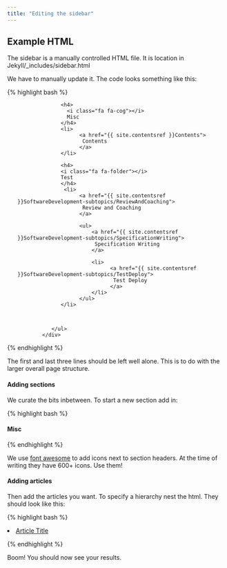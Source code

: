 ```yaml
---
title: "Editing the sidebar"
---
```


## Example HTML

The sidebar is a manually controlled HTML file. It is location in Jekyll/_includes/sidebar.html

We have to manually update it. The code looks something like this:


{% highlight bash %}

<div class="catbloc-collection">
     <div class="catbloc">          
            <ul class="sidebar-post">


                  <h4>
                    <i class="fa fa-cog"></i>
                    Misc
                  </h4>
                  <li>
                        <a href="{{ site.contentsref }}Contents">
                         Contents
                        </a>
                  </li> 

                  <h4>
                  <i class="fa fa-folder"></i>
                  Test
                  </h4>                           
                   <li>
                        <a href="{{ site.contentsref }}SoftwareDevelopment-subtopics/ReviewAndCoaching">
                         Review and Coaching
                        </a>

                        <ul>
                            <a href="{{ site.contentsref }}SoftwareDevelopment-subtopics/SpecificationWriting">
                             Specification Writing
                            </a>

                            <li>
                                  <a href="{{ site.contentsref }}SoftwareDevelopment-subtopics/TestDeploy">
                                   Test Deploy
                                  </a>
                            </li>
                        </ul> 
                  </li>



               </ul>
            </div>
</div>

{% endhighlight %}


The first and last three lines should be left well alone. This is to do with the larger overall page structure.

#### Adding sections


We curate the bits inbetween. To start a new section add in:


{% highlight bash %}

<h4>
    <i class="fa fa-cog"></i>
    Misc
</h4>

{% endhighlight %}

We use [font awesome] to add icons next to section headers. At the time of writing they have 600+ icons. Use them!

#### Adding articles

Then add the articles you want. To specify a hierarchy nest the html. They should look like this:

{% highlight bash %}

<li>
	<a href="{{ site.contentsref }}Relative/Path/From/_content/Folder">
		Article Title
	</a>
</li>

{% endhighlight %}

Boom! You should now see your results.

[font awesome]: http://fontawesome.bootstrapcheatsheets.com/